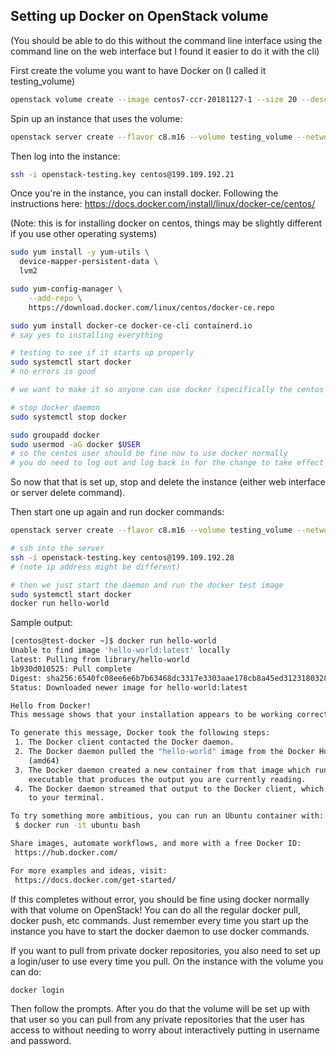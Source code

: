## Setting up Docker on OpenStack volume

(You should be able to do this without the command line interface using the command line on the web interface but I found it easier to do it with the cli)

First create the volume you want to have Docker on (I called it testing_volume)

```bash
openstack volume create --image centos7-ccr-20181127-1 --size 20 --description "test volume" testing_volume
```
Spin up an instance that uses the volume:

```bash
openstack server create --flavor c8.m16 --volume testing_volume --network lakeeffect-199.109.195 --security-group default --security-group SSH --key-name openstack-testing temp_docker_test
```

Then log into the instance:

```bash
ssh -i openstack-testing.key centos@199.109.192.21
```

Once you're in the instance, you can install docker. Following the instructions here: https://docs.docker.com/install/linux/docker-ce/centos/

(Note: this is for installing docker on centos, things may be slightly different if you use other operating systems)

```bash
sudo yum install -y yum-utils \
  device-mapper-persistent-data \
  lvm2

sudo yum-config-manager \
    --add-repo \
    https://download.docker.com/linux/centos/docker-ce.repo

sudo yum install docker-ce docker-ce-cli containerd.io
# say yes to installing everything

# testing to see if it starts up properly
sudo systemctl start docker
# no errors is good

# we want to make it so anyone can use docker (specifically the centos user)

# stop docker daemon
sudo systemctl stop docker

sudo groupadd docker
sudo usermod -aG docker $USER
# so the centos user should be fine now to use docker normally
# you do need to log out and log back in for the change to take effect
```
So now that that is set up, stop and delete the instance (either web interface or server delete command).

Then start one up again and run docker commands:

```bash
openstack server create --flavor c8.m16 --volume testing_volume --network lakeeffect-199.109.195 --security-group default --security-group SSH --key-name openstack-testing test_docker

# ssh into the server
ssh -i openstack-testing.key centos@199.109.192.28 
# (note ip address might be different)

# then we just start the daemon and run the docker test image
sudo systemctl start docker
docker run hello-world

```
Sample output:
```bash
[centos@test-docker ~]$ docker run hello-world
Unable to find image 'hello-world:latest' locally
latest: Pulling from library/hello-world
1b930d010525: Pull complete 
Digest: sha256:6540fc08ee6e6b7b63468dc3317e3303aae178cb8a45ed3123180328bcc1d20f
Status: Downloaded newer image for hello-world:latest

Hello from Docker!
This message shows that your installation appears to be working correctly.

To generate this message, Docker took the following steps:
 1. The Docker client contacted the Docker daemon.
 2. The Docker daemon pulled the "hello-world" image from the Docker Hub.
    (amd64)
 3. The Docker daemon created a new container from that image which runs the
    executable that produces the output you are currently reading.
 4. The Docker daemon streamed that output to the Docker client, which sent it
    to your terminal.

To try something more ambitious, you can run an Ubuntu container with:
 $ docker run -it ubuntu bash

Share images, automate workflows, and more with a free Docker ID:
 https://hub.docker.com/

For more examples and ideas, visit:
 https://docs.docker.com/get-started/

```
If this completes without error, you should be fine using docker normally with that volume on OpenStack! You can do all the regular docker pull, docker push, etc commands.
Just remember every time you start up the instance you have to start the docker daemon to use docker commands.

If you want to pull from private docker repositories, you also need to set up a login/user to use every time you pull. On the instance with the volume you can do:
```bash
docker login
```
Then follow the prompts. 
After you do that the volume will be set up with that user so you can pull from any private repositories that the user has access to without needing to worry about interactively putting in username and password.


